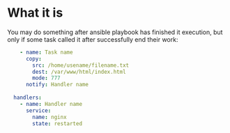 #              What it is

You may do something after ansible playbook has finished it execution, but only if some task called it after successfully end their work:

```yaml
    - name: Task name
      copy:
        src: /home/usename/filename.txt
        dest: /var/www/html/index.html
        mode: 777
      notify: Handler name
  
  handlers:
    - name: Handler name
      service: 
        name: nginx
        state: restarted
```